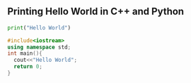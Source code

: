 ## Printing Hello World in C++ and Python

```python
print("Hello World")
```

```cpp
#include<iostream>
using namespace std;
int main(){
  cout<<"Hello World";
  return 0;
}
